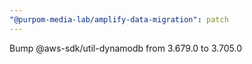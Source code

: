 ```yaml
---
"@purpom-media-lab/amplify-data-migration": patch
---
```


Bump @aws-sdk/util-dynamodb from 3.679.0 to 3.705.0
